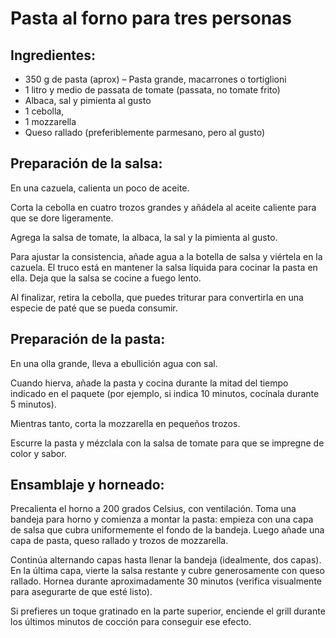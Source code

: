 # Pasta al forno para tres personas

## Ingredientes:
<ul>
  <li>350 g de pasta (aprox) – Pasta grande, macarrones o tortiglioni</li>
  <li>1 litro y medio de passata de tomate (passata, no tomate frito)</li>
  <li>Albaca, sal y pimienta al gusto</li>
  <li>1 cebolla,</li>
  <li>1 mozzarella </li>
  <li>Queso rallado (preferiblemente parmesano, pero al gusto)</li>
</ul>

## Preparación de la salsa:
<p>En una cazuela, calienta un poco de aceite.</p>

<p>Corta la cebolla en cuatro trozos grandes y añádela al aceite caliente para que se dore ligeramente.</p>

<p>Agrega la salsa de tomate, la albaca, la sal y la pimienta al gusto.</p>

<p>Para ajustar la consistencia, añade agua a la botella de salsa y viértela en la cazuela. El truco está en mantener la salsa líquida para cocinar la pasta en ella. Deja que la salsa se cocine a fuego lento.</p>

<p>Al finalizar, retira la cebolla, que puedes triturar para convertirla en una especie de paté que se pueda consumir.</p>

## Preparación de la pasta:
<p>En una olla grande, lleva a ebullición agua con sal.</p>

<p>Cuando hierva, añade la pasta y cocina durante la mitad del tiempo indicado en el paquete (por ejemplo, si indica 10 minutos, cocínala durante 5 minutos).</p>

<p>Mientras tanto, corta la mozzarella en pequeños trozos.</p>

<p>Escurre la pasta y mézclala con la salsa de tomate para que se impregne de color y sabor.</p>

## Ensamblaje y horneado:
<p>Precalienta el horno a 200 grados Celsius, con ventilación.  Toma una bandeja para horno y comienza a montar la pasta: empieza con una capa de salsa que cubra uniformemente el fondo de la bandeja. Luego añade una capa de pasta, queso rallado y trozos de mozzarella.</p>

<p>Continúa alternando capas hasta llenar la bandeja (idealmente, dos capas). En la última capa, vierte la salsa restante y cubre generosamente con queso rallado.  Hornea durante aproximadamente 30 minutos (verifica visualmente para asegurarte de que esté listo).</p>

<p>Si prefieres un toque gratinado en la parte superior, enciende el grill durante los últimos minutos de cocción para conseguir ese efecto.</p>
